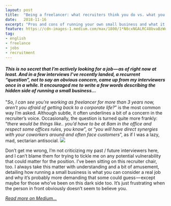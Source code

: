 ```yaml
---
layout: post
title:  "Being a freelancer: what recruiters think you do vs. what you actually do."
date:   2018-11-16
excerpt: "Pros and cons of running your own small business and what it brings in terms of experience"
feature: https://cdn-images-1.medium.com/max/1800/1*N8cxNGALRC48bvaBzWuHKg.png
tag:
- english
- freelance
- jobs
- recruitment
---
```


#### *This is no secret that I’m actively looking for a job — as of right now at least. And in a few interviews I’ve recently landed, a recurrent “question”, not to say an obvious concern, came up from my interviewers once in a while. It encouraged me to write a few words describing the hidden side of running a small business…*



"_So, I can see you’re working as freelancer for more than 3 years now, aren’t you afraid of getting back to a corporate life?_” is the most common way I’m asked. Although subtle, it often underlines a bit of a concern in the recruiter’s voice. Occasionally, the question is turned quite more frankly: “_there would be things like.. you’d have to be at 8am in the office and respect some offices rules, you know_”, or “_you will have direct synergies with your coworkers around and often face customers_”, as if I was a lazy, mad, sectarian antisocial.
![](https://media.giphy.com/media/NGV4vAghFiUOA/giphy.gif)

Don’t get me wrong, I’m not criticizing my past / future interviewers here, and I can’t blame them for trying to tickle me on any potential vulnerability that could matter for the position. I’ve been sitting on this recruiter chair, too. I always take this matter with understanding and a bit of amusement, detailing how running a small business is what you can consider a real job and why it’s probably more demanding that some could guess — except maybe for those who’ve been on this dark side too. It’s just frustrating when the person in front obviously doesn’t seem to believe you.

[*Read more on Medium...*](https://medium.com/@rmcd0/being-a-freelancer-what-recruiters-think-you-do-vs-what-you-actually-do-73f9c7ae6bf)
